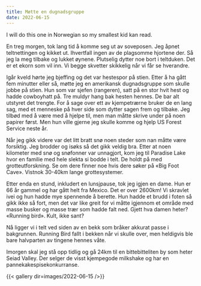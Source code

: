 ```yaml
---
title: Møtte en dugnadsgruppe
date: 2022-06-15
---
```


I will do this one in Norwegian so my smallest kid kan read. 

En treg morgen, tok lang tid å komme seg ut av soveposen. Jeg åpnet teltnettingen og kikket ut. Ihvertfall ingen av de plagsomme hjortene der. Så jeg la meg tilbake og lukket øynene. Plutselig dytter noe bort i teltduken. Det er et ekorn som vil inn. Vi begge skvetter skikkelig når vi får se hverandre. 

Igår kveld hørte jeg bjeffing og det var hestespor på stien. Etter å ha gått fem minutter eller så, møtte jeg en amerikansk dugnadsgruppe som skulle jobbe på stien. Hun som var sjefen (rangeren), satt på en stor hvit hest og hadde cowboyhatt på. Tre muldyr hang bak hesten hennes. De bar alt utstyret det trengte. For å sage over ett av kjempetrærne bruker de en lang sag, med et menneske på hver side som dytter sagen frem og tilbake. Jeg tilbød med å være med å hjelpe til, men man måtte skrive under på noen papirer først. Men hun ville gjerne jeg skulle komme og hjelp US Forest Service neste år.

Når jeg gikk videre var det litt bratt snø noen steder som nan måtte være forsiktig. Jeg brodder og isøks så det gikk veldig bra. Etter at noen kilometer med snø og snøfonner var unnagjort, kom jeg til Paradise Lake hvor en familie med hele slekta si bodde i telt. De holdt på med grotteutforskning. Se om dere finner noe hvis dere søker på «Big Foot Cave». Vistnok 30-40km lange grottesystemer. 

Etter enda en stund, inkludert en lunsjpause, tok jeg igjen en dame. Hun er 66 år gammel og har gått helt fra Mexico. Det er over 2600km! Vi skravlet ivei og hun hadde mye spennende å berette. Hun hadde et brudd i foten så gikk ikke så fort, men det var like greit for vi måtte igjennom et område med masse busker og masse trær som hadde falt ned. Gjett hva damen heter? «Running bird». Kult, ikke sant?

Nå ligger vi i telt ved siden av en bekk som bråker akkurat passe i bakgrunnen. Running Bird fallt i bekken når vi skulle over, men heldigvis ble bare halvparten av tingene hennes våte.

Imorgen skal jeg stå opp tidlig og gå 24km til en bittebitteliten by som heter Seiad Valley. Der selger de visst kjempegode milkshake og har en pannekakespisekonkurranse. 

{{< gallery dir=images/2022-06-15 />}}
